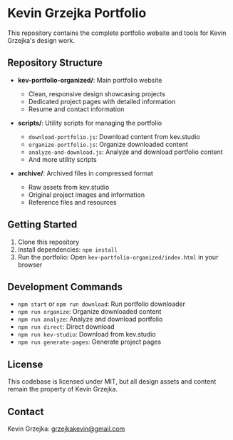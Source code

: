 # Kevin Grzejka Portfolio

This repository contains the complete portfolio website and tools for Kevin Grzejka's design work.

## Repository Structure

- **kev-portfolio-organized/**: Main portfolio website
  - Clean, responsive design showcasing projects
  - Dedicated project pages with detailed information
  - Resume and contact information
  
- **scripts/**: Utility scripts for managing the portfolio
  - `download-portfolio.js`: Download content from kev.studio
  - `organize-portfolio.js`: Organize downloaded content
  - `analyze-and-download.js`: Analyze and download portfolio content
  - And more utility scripts
  
- **archive/**: Archived files in compressed format
  - Raw assets from kev.studio
  - Original project images and information
  - Reference files and resources

## Getting Started

1. Clone this repository
2. Install dependencies: `npm install`
3. Run the portfolio: Open `kev-portfolio-organized/index.html` in your browser

## Development Commands

- `npm start` or `npm run download`: Run portfolio downloader
- `npm run organize`: Organize downloaded content
- `npm run analyze`: Analyze and download portfolio
- `npm run direct`: Direct download
- `npm run kev-studio`: Download from kev.studio
- `npm run generate-pages`: Generate project pages

## License

This codebase is licensed under MIT, but all design assets and content remain the property of Kevin Grzejka.

## Contact

Kevin Grzejka: grzejkakevin@gmail.com